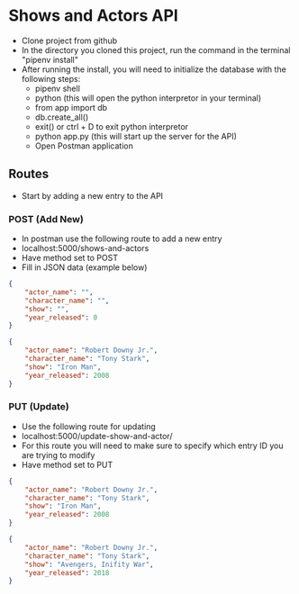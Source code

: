 # Shows and Actors API

- Clone project from github
- In the directory you cloned this project, run the command in the terminal "pipenv install"
- After running the install, you will need to initialize the database with the following steps:
    * pipenv shell
    * python (this will open the python interpretor in your terminal)
    * from app import db
    * db.create_all()
    * exit() or ctrl + D to exit python interpretor
    * python app.py (this will start up the server for the API)
    * Open Postman application


## Routes

- Start by adding a new entry to the API <br />

### POST (Add New)
- In postman use the following route to add a new entry
- localhost:5000/shows-and-actors
- Have method set to POST
- Fill in JSON data (example below)

```json
{
    "actor_name": "",
    "character_name": "",
    "show": "",
    "year_released": 0
}

{
    "actor_name": "Robert Downy Jr.",
    "character_name": "Tony Stark",
    "show": "Iron Man",
    "year_released": 2008
}
```

### PUT (Update)
- Use the following route for updating
- localhost:5000/update-show-and-actor/<id>
- For this route you will need to make sure to specify which entry ID you are trying to modify
- Have method set to PUT
   
```json
{
    "actor_name": "Robert Downy Jr.",
    "character_name": "Tony Stark",
    "show": "Iron Man",
    "year_released": 2008
}

{
    "actor_name": "Robert Downy Jr.",
    "character_name": "Tony Stark",
    "show": "Avengers, Inifity War",
    "year_released": 2018
}
```
